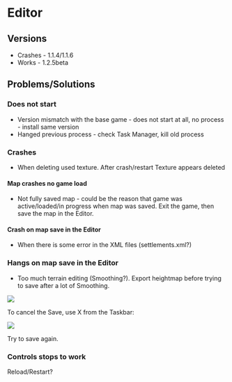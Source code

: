 # Editor

## Versions

- Crashes - 1.1.4/1.1.6
- Works - 1.2.5beta


## Problems/Solutions

### Does not start

- Version mismatch with the base game - does not start at all, no process - install same version
- Hanged previous process - check Task Manager, kill old process

### Crashes

- When deleting used texture. After crash/restart Texture appears deleted

#### Map crashes no game load

- Not fully saved map - could be the reason that game was active/loaded/in progress when map was saved. Exit the game, then save the map in the Editor.

#### Crash on map save in the Editor

- When there is some error in the XML files (settlements.xml?)

### Hangs on map save in the Editor

- Too much terrain editing (Smoothing?). Export heightmap before trying to save after a lot of Smoothing.

![](https://imgur.com/MMmqYCn.png)

To cancel the Save, use X from the Taskbar:

![](https://imgur.com/qOfC2xV.png)

Try to save again.

### Controls stops to work

Reload/Restart?

